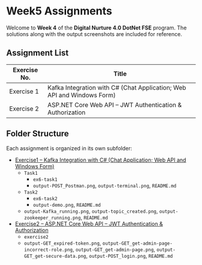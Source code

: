 # Week5 Assignments

Welcome to **Week 4** of the **Digital Nurture 4.0 DotNet FSE** program.
The solutions along with the output screenshots are included for reference.

## Assignment List

| Exercise No. | Title                                      |
|--------------|--------------------------------------------|
| Exercise 1   | Kafka Integration with C# (Chat Application; Web API and Windows Form)            |
| Exercise 2   | ASP.NET Core Web API – JWT Authentication & Authorization            |

## Folder Structure

Each assignment is organized in its own subfolder:

* [Exercise1 – Kafka Integration with C# (Chat Application; Web API and Windows Form)](./Exercise1)
    * `Task1` 
        * `ex6-task1`
        * `output-POST_Postman.png`, `output-terminal.png`, `README.md`
    * `Task2` 
        * `ex6-task2`
        * `output-demo.png`, `README.md`
    * `output-Kafka_running.png`, `output-topic_created.png`, `output-zookeeper_running.png`, `README.md`
* [Exercise2 – ASP.NET Core Web API – JWT Authentication & Authorization](./Exercise2)
    * `exercise2`
    * `output-GET_expired-token.png`, `output-GET_get-admin-page-incorrect-role.png`, `output-GET_get-admin-page.png`, `output-GET_get-secure-data.png`, `output-POST_login.png`, `README.md`
